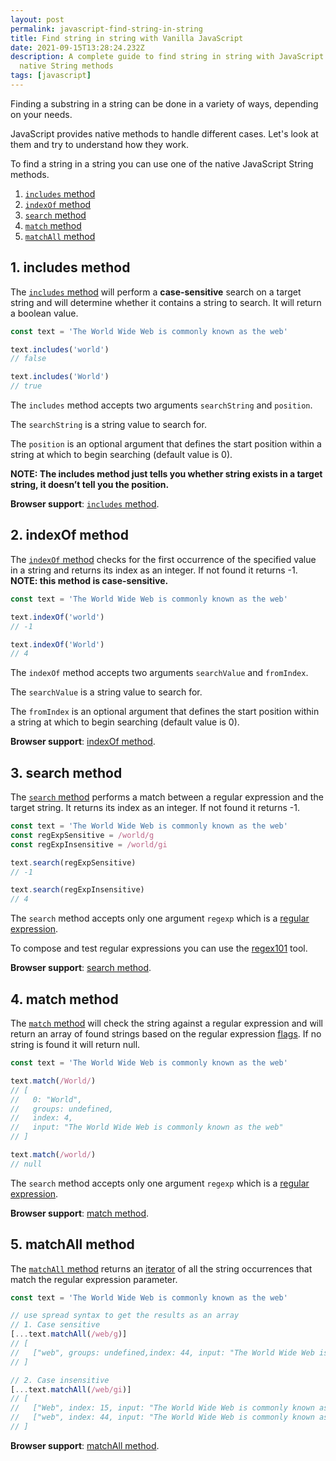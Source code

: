 ```yaml
---
layout: post
permalink: javascript-find-string-in-string
title: Find string in string with Vanilla JavaScript
date: 2021-09-15T13:28:24.232Z
description: A complete guide to find string in string with JavaScript using the
  native String methods
tags: [javascript]
---
```


Finding a substring in a string can be done in a variety of ways, depending on your needs.

JavaScript provides native methods to handle different cases. Let's look at them and try to understand how they work.

To find a string in a string you can use one of the native JavaScript String methods.

1. [`includes` method](#1-includes-method)
2. [`indexOf` method](#2-indexof-method)
3. [`search` method](#3-search-method)
4. [`match` method](#4-match-method)
5. [`matchAll` method](#5-matchall-method)

## 1. includes method

The [`includes` method](https://developer.mozilla.org/en-US/docs/Web/JavaScript/Reference/Global_Objects/String/includes) will perform a **case-sensitive** search on a target string and will determine whether it contains a string to search. It will return a boolean value.

```javascript
const text = 'The World Wide Web is commonly known as the web'

text.includes('world')
// false

text.includes('World')
// true
```

The `includes` method accepts two arguments `searchString` and `position`.

The `searchString` is a string value to search for.

The `position` is an optional argument that defines the start position within a string at which to begin searching (default value is 0).

**NOTE: The includes method just tells you whether string exists in a target string, it doesn’t tell you the position.**

**Browser support**: [`includes` method](https://caniuse.com/es6-string-includes).

## 2. indexOf method

The [`indexOf` method](https://developer.mozilla.org/en-US/docs/Web/JavaScript/Reference/Global_Objects/String/indexOf) checks for the first occurrence of the specified value in a string and returns its index as an integer. If not found it returns -1. **NOTE: this method is case-sensitive.**

```javascript
const text = 'The World Wide Web is commonly known as the web'

text.indexOf('world')
// -1

text.indexOf('World')
// 4
```

The `indexOf` method accepts two arguments `searchValue` and `fromIndex`.

The `searchValue` is a string value to search for.

The `fromIndex` is an optional argument that defines the start position within a string at which to begin searching (default value is 0).

**Browser support**: [indexOf method](https://caniuse.com/mdn-javascript_builtins_string_indexof).

## 3. search method

The [`search` method](https://developer.mozilla.org/en-US/docs/Web/JavaScript/Reference/Global_Objects/String/search) performs a match between a regular expression and the target string. It returns its index as an integer. If not found it returns -1.

```javascript
const text = 'The World Wide Web is commonly known as the web'
const regExpSensitive = /world/g
const regExpInsensitive = /world/gi

text.search(regExpSensitive)
// -1

text.search(regExpInsensitive)
// 4
```

The `search` method accepts only one argument `regexp` which is a [regular expression](https://developer.mozilla.org/en-US/docs/Web/JavaScript/Guide/Regular_Expressions).

To compose and test regular expressions you can use the [regex101](https://regex101.com/) tool.

**Browser support**: [search method](https://caniuse.com/mdn-javascript_builtins_string_search).

## 4. match method

The [`match` method](https://developer.mozilla.org/en-US/docs/Web/JavaScript/Reference/Global_Objects/String/match) will check the string against a regular expression and will return an array of found strings based on the regular expression [flags](https://developer.mozilla.org/en-US/docs/Web/JavaScript/Reference/Global_Objects/String/match#return_value). If no string is found it will return null.

```javascript
const text = 'The World Wide Web is commonly known as the web'

text.match(/World/)
// [
//   0: "World",
//   groups: undefined,
//   index: 4,
//   input: "The World Wide Web is commonly known as the web"
// ]

text.match(/world/)
// null
```

The `search` method accepts only one argument `regexp` which is a [regular expression](https://developer.mozilla.org/en-US/docs/Web/JavaScript/Guide/Regular_Expressions).

**Browser support**: [match method](https://caniuse.com/mdn-javascript_builtins_string_match). 

## 5. matchAll method

The [`matchAll` method](https://developer.mozilla.org/en-US/docs/Web/JavaScript/Reference/Global_Objects/String/matchAll) returns an [iterator](https://developer.mozilla.org/en-US/docs/Web/JavaScript/Guide/Iterators_and_Generators) of all the string occurrences that match the regular expression parameter.

```javascript
const text = 'The World Wide Web is commonly known as the web'

// use spread syntax to get the results as an array
// 1. Case sensitive
[...text.matchAll(/web/g)]
// [
//   ["web", groups: undefined,index: 44, input: "The World Wide Web is commonly known as the web"]
// ]

// 2. Case insensitive
[...text.matchAll(/web/gi)]
// [
//   ["Web", index: 15, input: "The World Wide Web is commonly known as the web", groups: undefined],
//   ["web", index: 44, input: "The World Wide Web is commonly known as the web", groups: undefined]
// ]
```

**Browser support**: [matchAll method](https://caniuse.com/mdn-javascript_builtins_string_matchall).